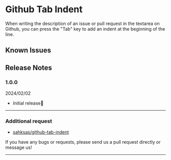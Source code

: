 # Github Tab Indent

When writing the description of an issue or pull request in the textarea on Github, you can press the "Tab" key to add an indent at the beginning of the line.

## Known Issues

## Release Notes

### 1.0.0

2024/02/02

- Initial release🎉

---

### Additional request

- [sahksas/github-tab-indent](https://github.com/sahksas/github-tab-indent)

If you have any bugs or requests, please send us a pull request directly or message us!

---
